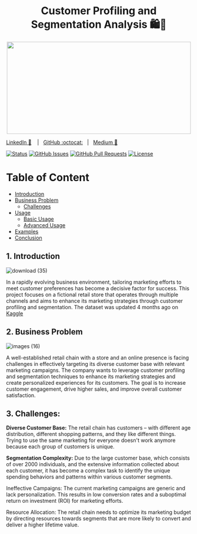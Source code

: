 <div style="text-align: center;">
  <h1>  Customer Profiling and Segmentation Analysis    🛍️🛒</h1>
</div> 
<p align="center"> 


  
<p align="center">
  <img width="500" height="250" src="https://sourcificconsulting.co.uk/wp-content/uploads/image19.gif">
</p>


[LinkedIn :necktie:][LinkedIn] &nbsp;&nbsp;&nbsp;|&nbsp;&nbsp;&nbsp;[GitHub :octocat:][GitHub]&nbsp;&nbsp;&nbsp;|&nbsp;&nbsp;&nbsp;[Medium 📖][Medium]

<!--
Quick Link 
-->
[LinkedIn]:https://www.linkedin.com/in/zehida-thabit-86583a228/
[GitHub]:https://github.com/mademoixcel
[Medium]:https://medium.com/@zehidata

[![Status](https://img.shields.io/badge/status-active-success.svg)]() [![GitHub Issues](https://img.shields.io/github/issues/wjsutton/data_with_danny_8_week_sql_challenge.svg)](https://github.com/wjsutton/data_with_danny_8_week_sql_challenge/issues) [![GitHub Pull Requests](https://img.shields.io/github/issues-pr/wjsutton/data_with_danny_8_week_sql_challenge.svg)](https://github.com/wjsutton/data_with_danny_8_week_sql_challenge/pulls) [![License](https://img.shields.io/badge/license-MIT-blue.svg)](/LICENSE)

# Table of Content
- [Introduction](#1-introduction)
- [Business Problem](#2-business-problem)
  - [Challenges](#3-challenges)
- [Usage](#3-usage)
  - [Basic Usage](#31-basic-usage)
  - [Advanced Usage](#32-advanced-usage)
- [Examples](#4-examples)
- [Conclusion](#5-conclusion)

## 1. Introduction 

![download (35)](https://github.com/mademoixcel/Customer-Profiling-Analysis/assets/124081194/81a5b5ec-1759-4c84-87d5-57600064d537)

In a rapidly evolving business environment, tailoring marketing efforts to meet customer preferences has become a decisive factor for success. This project focuses on a fictional retail store that operates through multiple channels and aims to enhance its marketing strategies through customer profiling and segmentation.
The dataset was updated 4 months ago on [Kaggle](https://www.kaggle.com/datasets/somesh140/segmentation)





## 2. Business Problem

![images (16)](https://github.com/mademoixcel/Customer-Profiling-Analysis/assets/124081194/2998088f-87aa-4a70-8a62-3755e94c6d14)


A well-established retail chain with a store and an online presence is facing challenges in effectively targeting its diverse customer base with relevant marketing campaigns. The company wants to leverage customer profiling and segmentation techniques to enhance its marketing strategies and create personalized experiences for its customers. The goal is to increase customer engagement, drive higher sales, and improve overall customer satisfaction.

## 3. Challenges:

<b>Diverse Customer Base:</b> The retail chain has customers – with different age distribution, different shopping patterns, and they like different things. Trying to use the same marketing for everyone doesn't work anymore because each group of customers is unique.

<b>Segmentation Complexity:</b> Due to the large customer base, which consists of over 2000 individuals, and the extensive information collected about each customer, it has become a complex task to identify the unique spending behaviors and patterns within various customer segments.

Ineffective Campaigns: The current marketing campaigns are generic and lack personalization. This results in low conversion rates and a suboptimal return on investment (ROI) for marketing efforts.

Resource Allocation: The retail chain needs to optimize its marketing budget by directing resources towards segments that are more likely to convert and deliver a higher lifetime value.
